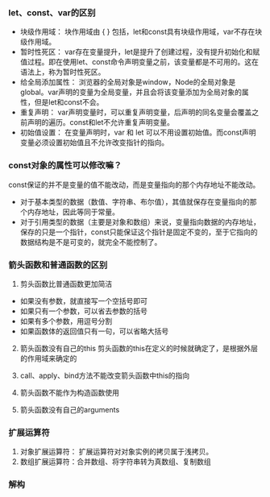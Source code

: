### let、const、var的区别
- 块级作用域： 块作用域由 { } 包括，let和const具有块级作用域，var不存在块级作用域。
- 暂时性死区： var存在变量提升，let是提升了创建过程，没有提升初始化和赋值过程。即在使用let、const命令声明变量之前，该变量都是不可用的。这在语法上，称为暂时性死区。
- 给全局添加属性： 浏览器的全局对象是window，Node的全局对象是global。var声明的变量为全局变量，并且会将该变量添加为全局对象的属性，但是let和const不会。
- 重复声明： var声明变量时，可以重复声明变量，后声明的同名变量会覆盖之前声明的遍历。const和let不允许重复声明变量。
- 初始值设置： 在变量声明时，var 和 let 可以不用设置初始值。而const声明变量必须设置初始值且不允许改变指针的指向。

### const对象的属性可以修改嘛？
const保证的并不是变量的值不能改动，而是变量指向的那个内存地址不能改动。
- 对于基本类型的数据（数值、字符串、布尔值），其值就保存在变量指向的那个内存地址，因此等同于常量。
- 对于引用类型的数据（主要是对象和数组）来说，变量指向数据的内存地址，保存的只是一个指针，const只能保证这个指针是固定不变的，至于它指向的数据结构是不是可变的，就完全不能控制了。

### 箭头函数和普通函数的区别

1. 剪头函数比普通函数更加简洁
 - 如果没有参数，就直接写一个空括号即可
 - 如果只有一个参数，可以省去参数的括号
 - 如果有多个参数，用逗号分割
 - 如果函数体的返回值只有一句，可以省略大括号

2. 箭头函数没有自己的this
剪头函数的this在定义的时候就确定了，是根据外层的作用域来确定的

3. call、apply、bind方法不能改变箭头函数中this的指向
4. 箭头函数不能作为构造函数使用
5. 箭头函数没有自己的arguments

### 扩展运算符
1. 对象扩展运算符： 扩展运算符对对象实例的拷贝属于浅拷贝。
2. 数组扩展运算符：合并数组、将字符串转为真数组、复制数组

### 解构


